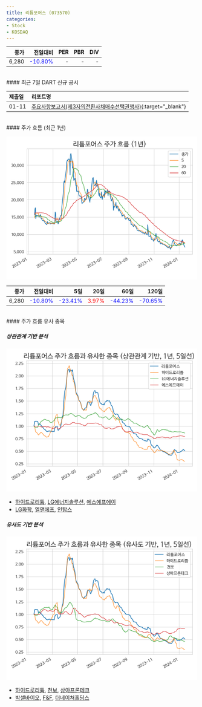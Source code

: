 ```yaml
---
title: 리튬포어스 (073570)
categories:
- Stock
- KOSDAQ
---
```


|종가|전일대비|PER|PBR|DIV|
|---:|-------:|--:|--:|--:|
|6,280|<span style="color: blue">-10.80%</span>|-|-|-|

<!-- more -->

<br>
#### 최근 7일 DART 신규 공시


|제출일|리포트명|
|:-----|:-------|
|01-11|[주요사항보고서(제3자의전환사채매수선택권행사)](https://dart.fss.or.kr/dsaf001/main.do?rcpNo=20240111000344){:target="_blank"}|

<br>
#### 주가 흐름 (최근 1년)

![073570](/assets/images/stock/073570.png)

|종가|전일대비|5일|20일|60일|120일|
|---:|-------:|--:|---:|---:|----:|
|6,280|<span style="color: blue">-10.80%</span>|<span style="color: blue">-23.41%</span>|<span style="color: red">3.97%</span>|<span style="color: blue">-44.23%</span>|<span style="color: blue">-70.65%</span>|

<br>
#### 주가 흐름 유사 종목

##### 상관관계 기반 분석

![073570](/assets/images/stock/073570_corr.png)
- [하이드로리튬](/101670/), [LG에너지솔루션](/373220/), [에스에프에이](/056190/)
- [LG화학](/051910/), [엘앤에프](/066970/), [인탑스](/049070/)

##### 유사도 기반 분석

![073570](/assets/images/stock/073570_sim.png)
- [하이드로리튬](/101670/), [천보](/278280/), [상아프론테크](/089980/)
- [박셀바이오](/323990/), [F&F](/383220/), [더네이쳐홀딩스](/298540/)